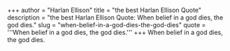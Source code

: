 +++
author = "Harlan Ellison"
title = "the best Harlan Ellison Quote"
description = "the best Harlan Ellison Quote: When belief in a god dies, the god dies."
slug = "when-belief-in-a-god-dies-the-god-dies"
quote = '''When belief in a god dies, the god dies.'''
+++
When belief in a god dies, the god dies.
